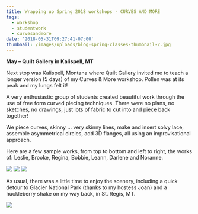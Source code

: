```yaml
---
title: Wrapping up Spring 2018 workshops - CURVES AND MORE
tags:
  - workshop
  - studentwork
  - curvesandmore
date: '2018-05-31T09:27:41-07:00'
thumbnail: /images/uploads/blog-spring-classes-thumbnail-2.jpg
---
```

**May – Quilt Gallery in Kalispell, MT**



Next stop was Kalispell, Montana where Quilt Gallery invited me to teach a longer version (5 days) of my Curves & More workshop.  Pollen was at its peak and my lungs felt it! 

A very enthusiastic group of students created beautiful work through the use of free form curved piecing techniques.  There were no plans, no sketches, no drawings, just lots of fabric to cut into and piece back together!

We piece curves, skinny ... very skinny lines, make and insert solvy lace, assemble asymmetrical circles, add 3D flanges, all using an improvisational approach.

Here are a few sample works, from top to bottom and left to right, the works of: Leslie, Brooke, Regina, Bobbie, Leann, Darlene and Noranne.  

<img class="img-responsive" src="/images/uploads/blog-2018-spring-classes-kalispell-1.jpg">

<img class="img-responsive" src="/images/uploads/blog-2018-spring-classes-kalispell-2.jpg">

<img class="img-responsive" src="/images/uploads/blog-2018-spring-classes-kalispell-3.jpg">

As usual, there was a little time to enjoy the scenery, including a quick detour to Glacier National Park (thanks to my hostess Joan) and a huckleberry shake on my way back, in St. Regis, MT.

<img class="img-responsive" src="/images/uploads/blog-2018-spring-classes-kalispell-4.jpg">
